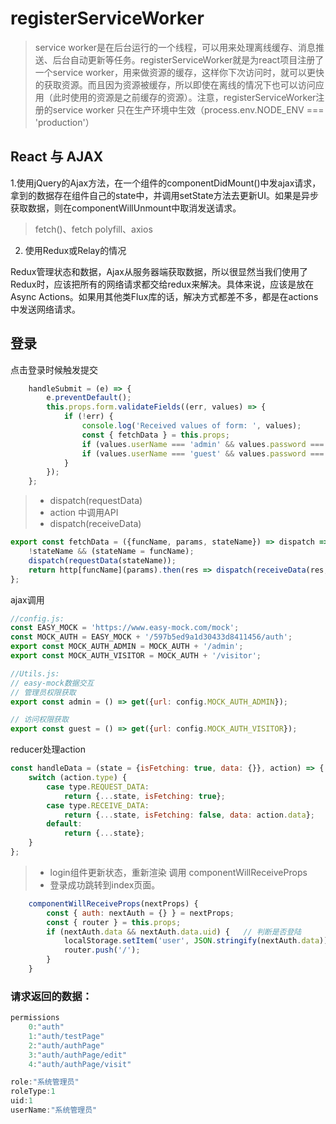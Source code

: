 # registerServiceWorker

> service worker是在后台运行的一个线程，可以用来处理离线缓存、消息推送、后台自动更新等任务。registerServiceWorker就是为react项目注册了一个service worker，用来做资源的缓存，这样你下次访问时，就可以更快的获取资源。而且因为资源被缓存，所以即使在离线的情况下也可以访问应用（此时使用的资源是之前缓存的资源）。注意，registerServiceWorker注册的service worker 只在生产环境中生效（process.env.NODE_ENV === 'production'）

## React 与 AJAX

1.使用jQuery的Ajax方法，在一个组件的componentDidMount()中发ajax请求，拿到的数据存在组件自己的state中，并调用setState方法去更新UI。如果是异步获取数据，则在componentWillUnmount中取消发送请求。
> fetch()、fetch polyfill、axios

2. 使用Redux或Relay的情况

Redux管理状态和数据，Ajax从服务器端获取数据，所以很显然当我们使用了Redux时，应该把所有的网络请求都交给redux来解决。具体来说，应该是放在Async Actions。如果用其他类Flux库的话，解决方式都差不多，都是在actions中发送网络请求。

## 登录
点击登录时候触发提交
```javascript
    handleSubmit = (e) => {
        e.preventDefault();
        this.props.form.validateFields((err, values) => {
            if (!err) {
                console.log('Received values of form: ', values);
                const { fetchData } = this.props;
                if (values.userName === 'admin' && values.password === 'admin') fetchData({funcName: 'admin', stateName: 'auth'});
                if (values.userName === 'guest' && values.password === 'guest') fetchData({funcName: 'guest', stateName: 'auth'});
            }
        });
    };
```

>* dispatch(requestData)
>* action 中调用API
>* dispatch(receiveData)
```javascript
export const fetchData = ({funcName, params, stateName}) => dispatch => {
    !stateName && (stateName = funcName);
    dispatch(requestData(stateName));
    return http[funcName](params).then(res => dispatch(receiveData(res, stateName)));
};
```

ajax调用
```javascript
//config.js:
const EASY_MOCK = 'https://www.easy-mock.com/mock';
const MOCK_AUTH = EASY_MOCK + '/597b5ed9a1d30433d8411456/auth';         // 权限接口地址
export const MOCK_AUTH_ADMIN = MOCK_AUTH + '/admin';                           // 管理员权限接口
export const MOCK_AUTH_VISITOR = MOCK_AUTH + '/visitor';                       // 访问权限接口

//Utils.js:
// easy-mock数据交互
// 管理员权限获取
export const admin = () => get({url: config.MOCK_AUTH_ADMIN});

// 访问权限获取
export const guest = () => get({url: config.MOCK_AUTH_VISITOR});
```

reducer处理action
```javascript
const handleData = (state = {isFetching: true, data: {}}, action) => {
    switch (action.type) {
        case type.REQUEST_DATA:
            return {...state, isFetching: true};
        case type.RECEIVE_DATA:
            return {...state, isFetching: false, data: action.data};
        default:
            return {...state};
    }
};
```
>* login组件更新状态，重新渲染 调用 componentWillReceiveProps
>* 登录成功跳转到index页面。
```javascript
    componentWillReceiveProps(nextProps) {
        const { auth: nextAuth = {} } = nextProps;
        const { router } = this.props;
        if (nextAuth.data && nextAuth.data.uid) {   // 判断是否登陆
            localStorage.setItem('user', JSON.stringify(nextAuth.data));
            router.push('/');
        }
    }
```

### 请求返回的数据：
```javascript
permissions
	0:"auth"
	1:"auth/testPage"
	2:"auth/authPage"
	3:"auth/authPage/edit"
	4:"auth/authPage/visit"

role:"系统管理员"
roleType:1
uid:1
userName:"系统管理员"

```
